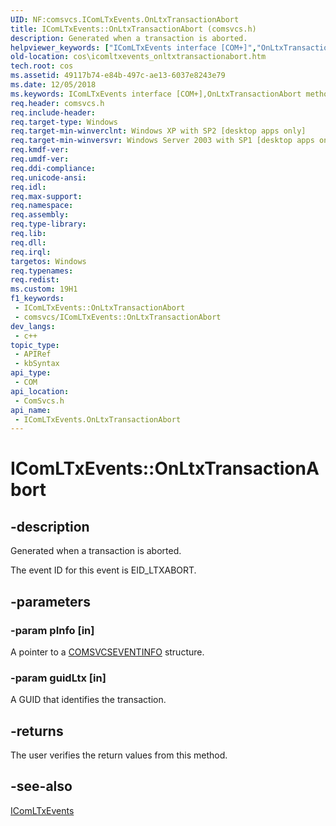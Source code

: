 ```yaml
---
UID: NF:comsvcs.IComLTxEvents.OnLtxTransactionAbort
title: IComLTxEvents::OnLtxTransactionAbort (comsvcs.h)
description: Generated when a transaction is aborted.
helpviewer_keywords: ["IComLTxEvents interface [COM+]","OnLtxTransactionAbort method","IComLTxEvents.OnLtxTransactionAbort","IComLTxEvents::OnLtxTransactionAbort","OnLtxTransactionAbort","OnLtxTransactionAbort method [COM+]","OnLtxTransactionAbort method [COM+]","IComLTxEvents interface","comsvcs/IComLTxEvents::OnLtxTransactionAbort","cos.icomltxevents_onltxtransactionabort"]
old-location: cos\icomltxevents_onltxtransactionabort.htm
tech.root: cos
ms.assetid: 49117b74-e84b-497c-ae13-6037e8243e79
ms.date: 12/05/2018
ms.keywords: IComLTxEvents interface [COM+],OnLtxTransactionAbort method, IComLTxEvents.OnLtxTransactionAbort, IComLTxEvents::OnLtxTransactionAbort, OnLtxTransactionAbort, OnLtxTransactionAbort method [COM+], OnLtxTransactionAbort method [COM+],IComLTxEvents interface, comsvcs/IComLTxEvents::OnLtxTransactionAbort, cos.icomltxevents_onltxtransactionabort
req.header: comsvcs.h
req.include-header: 
req.target-type: Windows
req.target-min-winverclnt: Windows XP with SP2 [desktop apps only]
req.target-min-winversvr: Windows Server 2003 with SP1 [desktop apps only]
req.kmdf-ver: 
req.umdf-ver: 
req.ddi-compliance: 
req.unicode-ansi: 
req.idl: 
req.max-support: 
req.namespace: 
req.assembly: 
req.type-library: 
req.lib: 
req.dll: 
req.irql: 
targetos: Windows
req.typenames: 
req.redist: 
ms.custom: 19H1
f1_keywords:
 - IComLTxEvents::OnLtxTransactionAbort
 - comsvcs/IComLTxEvents::OnLtxTransactionAbort
dev_langs:
 - c++
topic_type:
 - APIRef
 - kbSyntax
api_type:
 - COM
api_location:
 - ComSvcs.h
api_name:
 - IComLTxEvents.OnLtxTransactionAbort
---
```


# IComLTxEvents::OnLtxTransactionAbort


## -description

Generated when a transaction is aborted.

The event ID for this event is EID_LTXABORT.

## -parameters

### -param pInfo [in]

A pointer to a <a href="/windows/win32/api/comsvcs/ns-comsvcs-comsvcseventinfo">COMSVCSEVENTINFO</a> structure.

### -param guidLtx [in]

A GUID that identifies the transaction.

## -returns

The user verifies the return values from this method.

## -see-also

<a href="/windows/desktop/api/comsvcs/nn-comsvcs-icomltxevents">IComLTxEvents</a>